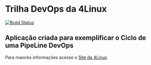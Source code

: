 # Trilha DevOps da 4Linux

<!-- Altere a Flag abaixo com sua URL do Travis -->
[![Build Status](https://travis-ci.com/clebsonwendler/DevOpsLab-HelloWorld.svg?branch=master)](https://travis-ci.com/clebsonwendler/DevOpsLab-HelloWorld)

## Aplicação criada para exemplificar o Ciclo de uma PipeLine DevOps


Para maiores informações acesse o [Site da 4Linux](https://www.4linux.com.br/cursos/devops)
